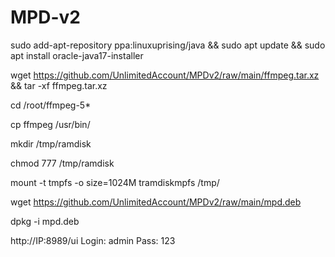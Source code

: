 # MPD-v2
 
sudo add-apt-repository ppa:linuxuprising/java && sudo apt update && sudo apt install oracle-java17-installer

wget https://github.com/UnlimitedAccount/MPDv2/raw/main/ffmpeg.tar.xz && tar -xf ffmpeg.tar.xz

cd /root/ffmpeg-5*

cp ffmpeg /usr/bin/

mkdir /tmp/ramdisk

chmod 777 /tmp/ramdisk

mount -t tmpfs -o size=1024M tramdiskmpfs /tmp/

wget https://github.com/UnlimitedAccount/MPDv2/raw/main/mpd.deb

dpkg -i mpd.deb

http://IP:8989/ui
Login: admin Pass: 123
